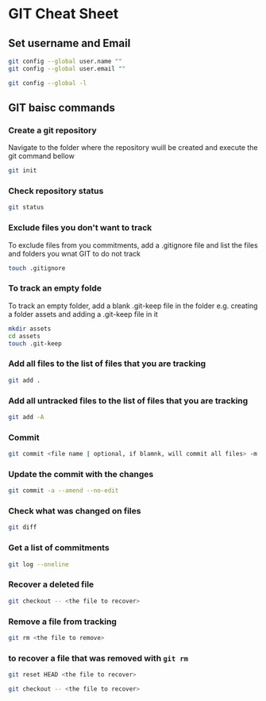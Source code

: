 # GIT Cheat Sheet

## Set username and Email
```sh
git config --global user.name ""
git config --global user.email ""

git config --global -l  
```
## GIT baisc commands

### Create a git repository
Navigate to the folder where the repository wuill be created and execute the git command bellow
```sh
git init
```


### Check repository status
```sh
git status
```



### Exclude files you don't want to track
To exclude files from you commitments, add a .gitignore file and list the files and folders you wnat GIT to do not track
```sh
touch .gitignore
```

### To track an empty folde
To track an empty folder, add a blank .git-keep file in the folder
e.g. creating a folder assets and adding a .git-keep file in it
```sh
mkdir assets
cd assets
touch .git-keep
```

### Add all files to the list of files that you are tracking
```sh
git add .
```

### Add all untracked files to the list of files that you are tracking
```sh
git add -A
```

### Commit
```sh
git commit <file name | optional, if blamnk, will commit all files> -m 'This commig short description'
```

### Update the commit with the changes
```sh
git commit -a --amend --no-edit
```

### Check what was changed on files
```sh
git diff
```

### Get a list of commitments
```sh
git log --oneline
```

### Recover a deleted file
```sh
git checkout -- <the file to recover>
```

### Remove a file from tracking
```sh
git rm <the file to remove>
```

### to recover a file that was removed with ```git rm```
```sh
git reset HEAD <the file to recover>

git checkout -- <the file to recover>
```